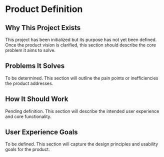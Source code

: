 # Product Definition

## Why This Project Exists

This project has been initialized but its purpose has not yet been defined. Once the product vision is clarified, this section should describe the core problem it aims to solve.

## Problems It Solves

To be determined. This section will outline the pain points or inefficiencies the product addresses.

## How It Should Work

Pending definition. This section will describe the intended user experience and core functionality.

## User Experience Goals

To be defined. This section will capture the design principles and usability goals for the product.